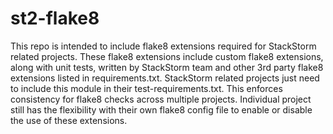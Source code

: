# st2-flake8
This repo is intended to include flake8 extensions required for StackStorm related projects. These flake8 extensions include custom flake8 extensions, along with unit tests, written by StackStorm team and other 3rd party flake8 extensions listed in requirements.txt. StackStorm related projects just need to include this module in their test-requirements.txt. This enforces consistency for flake8 checks across multiple projects. Individual project still has the flexibility with their own flake8 config file to enable or disable the use of these extensions.
